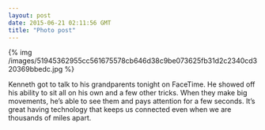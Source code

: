 ```yaml
---
layout: post
date: 2015-06-21 02:11:56 GMT
title: "Photo post"
---
```

{% img /images/51945362955cc561675578cb646d38c9be073625fb31d2c2340cd320369bbedc.jpg %}

<p>Kenneth got to talk to his grandparents tonight on FaceTime. He showed off his ability to sit all on his own and a few other tricks. When they make big movements, he’s able to see them and pays attention for a few seconds. It’s great having technology that keeps us connected even when we are thousands of miles apart.</p>
